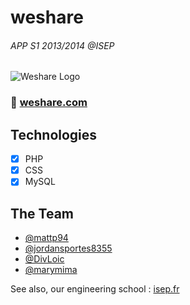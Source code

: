 # weshare
###### APP S1 2013/2014 @ISEP
![Weshare Logo](https://dl.dropboxusercontent.com/s/f0kbeydvsg71gjo/weshare.png?dl=0)

### :cherry_blossom: [weshare.com](http://weshare-isepdev.rhcloud.com) 

Technologies
------------
- [x] PHP
- [x] CSS
- [x] MySQL

The Team
------------
- [@mattp94](https://github.com/mattp94)
- [@jordansportes8355](https://github.com/jordansportes8355)
- [@DivLoic](https://github.com/DivLoic)
- [@marymima](https://github.com/marymima)

See also, our engineering school : [isep.fr](http://www.isep.fr)
